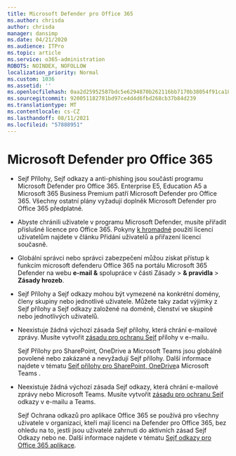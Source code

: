 ```yaml
---
title: Microsoft Defender pro Office 365
ms.author: chrisda
author: chrisda
manager: dansimp
ms.date: 04/21/2020
ms.audience: ITPro
ms.topic: article
ms.service: o365-administration
ROBOTS: NOINDEX, NOFOLLOW
localization_priority: Normal
ms.custom: 1036
ms.assetid: ''
ms.openlocfilehash: 0aa2d25952587bdc5e6294870b262116bb7170b38054f91ca1807ebb940ac031
ms.sourcegitcommit: 920051182781bd97ce4d4d6fbd268cb37b84d239
ms.translationtype: MT
ms.contentlocale: cs-CZ
ms.lasthandoff: 08/11/2021
ms.locfileid: "57888951"
---
```

# <a name="microsoft-defender-for-office-365"></a>Microsoft Defender pro Office 365

- Sejf Přílohy, Sejf odkazy a anti-phishing jsou součástí programu Microsoft Defender pro Office 365. Enterprise E5, Education A5 a Microsoft 365 Business Premium patří Microsoft Defender pro Office 365. Všechny ostatní plány vyžadují doplněk Microsoft Defender pro Office 365 předplatné.

- Abyste chránili uživatele v programu Microsoft Defender, musíte přiřadit příslušné licence pro Office 365. Pokyny [k hromadné](https://docs.microsoft.com/microsoft-365/admin/add-users/add-users) použití licencí uživatelům najdete v článku Přidání uživatelů a přiřazení licencí současně.

- Globální správci nebo správci zabezpečení můžou získat přístup k funkcím microsoft defenderu Office 365 na portálu Microsoft 365 Defender na webu **e-mail &** spolupráce v části Zásady \> **& pravidla** \> **Zásady hrozeb**.

- Sejf Přílohy a Sejf odkazy mohou být vymezené na konkrétní domény, členy skupiny nebo jednotlivé uživatele. Můžete taky zadat výjimky z Sejf přílohy a Sejf odkazy založené na doméně, členství ve skupině nebo jednotlivých uživatelů.

- Neexistuje žádná výchozí zásada Sejf přílohy, která chrání e-mailové zprávy. Musíte vytvořit [zásadu pro ochranu Sejf](https://docs.microsoft.com/microsoft-365/security/office-365-security/set-up-safe-attachments-policies) přílohy v e-mailu.

  Sejf Přílohy pro SharePoint, OneDrive a Microsoft Teams jsou globálně povolené nebo zakázané a nevyžadují Sejf přílohy. Další informace najdete v tématu [Sejf přílohy pro SharePoint, OneDrive](https://docs.microsoft.com/microsoft-365/security/office-365-security/mdo-for-spo-odb-and-teams)a Microsoft Teams .

- Neexistuje žádná výchozí zásada Sejf odkazy, která chrání e-mailové zprávy nebo Microsoft Teams. Musíte vytvořit [zásadu pro ochranu Sejf](https://docs.microsoft.com/microsoft-365/security/office-365-security/set-up-safe-links-policies) odkazy v e-mailu a Teams.

  Sejf Ochrana odkazů pro aplikace Office 365 se používá pro všechny uživatele v organizaci, kteří mají licenci na Defender pro Office 365, bez ohledu na to, jestli jsou uživatelé zahrnuti do aktivních zásad Sejf Odkazy nebo ne. Další informace najdete v tématu [Sejf odkazy pro Office 365 aplikace](https://docs.microsoft.com/microsoft-365/security/office-365-security/safe-links#safe-links-settings-for-office-365-apps).

